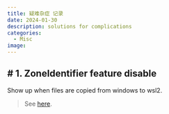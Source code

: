 ```yaml
---
title: 疑难杂症 记录
date: 2024-01-30
description: solutions for complications
categories: 
  - Misc
image: 
---
```


## # 1. ZoneIdentifier feature disable

Show up when files are copied from windows to wsl2.

> See [here](https://github.com/LukeShortCloud/rootpages/issues/1016).

